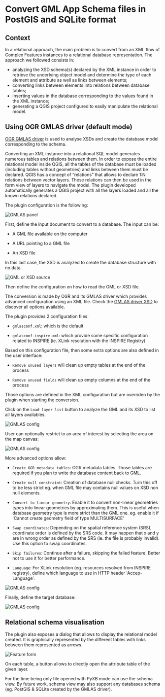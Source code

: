# Convert GML App Schema files in PostGIS and SQLite format

## Context

In a relational approach, the main problem is to convert from an XML flow of Complex Features instances to a relational database representation. The approach we followed consists in:

- analyzing the XSD schema(s) declared by the XML instance in order to retrieve the underlying object model and determine the type of each element and attribute as well as links between elements;
- converting links between elements into relations between database tables;
- inserting values in the database corresponding to the values found in the XML instance;
- generating a QGIS project configured to easily manipulate the relational model.

## Using OGR GMLAS driver (default mode)

[OGR GMLAS driver](http://www.gdal.org/drv_gmlas.html) is used to analyse XSDs and create the database model corresponding to the schema.

Converting an XML instance into a relational SQL model generates numerous tables and relations between them.
In order to expose the entire relational model inside QGIS, all the tables of the database must be loaded (including tables without geometries) and links between them must be declared.
QGIS has a concept of “relations” that allows to declare 1:N relations between vector layers. These relations can then be used in the form view of layers to navigate the model.
The plugin developed automatically generates a QGIS project with all the layers loaded and all the known relations declared.

The plugin configuration is the following:

![GMLAS panel](../static/img/read-db-gmlas.png)

First, define the input document to convert to a database.
The input can be:

- A GML file available on the computer

- A URL pointing to a GML file

- An XSD file

In this last case, the XSD is analyzed to create the database
structure with no data.

![GML or XSD source](../static/img/read-db-gmlas-source.png)

Then define the configuration on how to read the GML or XSD file.

The conversion is made by OGR and its GMLAS driver which provides
advanced configuration using an XML file. Check the [GMLAS driver XSD](https://svn.osgeo.org/gdal/trunk/gdal/data/gmlasconf.xsd)
to discover all options available.

The plugin provides 2 configuration files:

- `gmlasconf.xml`: which is the default

- `gmlasconf-inspire.xml`: which provide some specific configuration related to INSPIRE (ie. XLink resolution with the INSPIRE Registry)

Based on this configuration file, then some extra options are also defined in the user interface:

- `Remove unused layers` will clean up empty tables at the end of the process

- `Remove unused fields` will clean up empty columns at the end of the process

Those options are defined in the XML configuration but are overriden by the plugin when starting the conversion.

Click on the `Load layer list` button to analyze the GML and its XSD to list all layers availables.

![GMLAS config](../static/img/read-db-gmlas-config.png)

User can optionally restrict to an area of interest by selecting the area on the map canvas:

![GMLAS config](../static/img/read-db-gmlas-extent.png)

More advanced options allow:

- `Create OGR metadata tables`: OGR metadata tables. Those tables are required if you plan to write the database content back to GML.

- `Create null constraint`: Creation of database null checks. Turn this off to be less strict eg. when GML file may contains null values on XSD non null elements.

- `Convert to linear geometry`: Enable it to convert non-linear geometries types into linear geometries by approximating them. This is useful when database geometry type is more strict than the GML one. eg. enable it if 'Cannot create geometry field of type MULTISURFACE'

- `Swap coordinates`: Depending on the spatial reference system (SRS), coordinate order is defined by the SRS code. It may happen that x and y are in wrong order as defined by the SRS (ie. the file is probably invalid). Use this option to swap coordinates.

- `Skip failures`: Continue after a failure, skipping the failed feature. Better not to use it for better performance.

- `Language`: For XLink resolution (eg. resources resolved from INSPIRE registry), define which language to use in HTTP header 'Accep-Language'.

![GMLAS config](../static/img/read-db-gmlas-otheroptions.png)

Finally, define the target database:

![GMLAS config](../static/img/read-db-gmlas-target.png)

## Relational schema visualisation

The plugin also exposes a dialog that allows to display the relational model created. It is graphically represented by the different tables with links between them represented as arrows.

![Feature form](../static/img/read-db-schema.png)

On each table, a button allows to directly open the attribute table of the given layer.

For the time being only file opened with PyXB mode can use
the schema view. By future work, schema view may also
support any databases schema (eg. PostGIS & SQLite created by the GMLAS driver).
